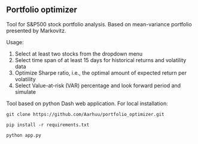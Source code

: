 ## Portfolio optimizer

Tool for S&P500 stock portfolio analysis. Based on mean-variance portfolio presented by Markovitz. 

Usage:

1. Select at least two stocks from the dropdown menu
2. Select time span of at least 15 days for historical returns and volatility data
3. Optimize Sharpe ratio, i.e., the optimal amount of expected return per volatility 
4. Select Value-at-risk (VAR) percentage and look forward period and simulate 

Tool based on python Dash web application. For local installation:

```
git clone https://github.com/Aarhuu/portfolio_optimizer.git

pip install -r requirements.txt

python app.py

```